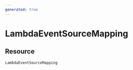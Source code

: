 ```yaml
---
generated: true
---
```


# LambdaEventSourceMapping


## Resource

```text
LambdaEventSourceMapping
```



